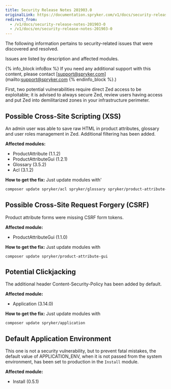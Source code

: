 ```yaml
---
title: Security Release Notes 201903.0
originalLink: https://documentation.spryker.com/v1/docs/security-release-notes-201903-0
redirect_from:
  - /v1/docs/security-release-notes-201903-0
  - /v1/docs/en/security-release-notes-201903-0
---
```


The following information pertains to security-related issues that were discovered and resolved.

Issues are listed by description and affected modules.

{% info_block infoBox %}
If you need any additional support with this content, please contact [support@spryker.com](mailto:support@spryker.com
{% endinfo_block %}.)

First, two potential vulnerabilities require direct Zed access to be exploitable; it is advised to always secure Zed, review users having access and put Zed into demilitarized zones in your infrastructure perimeter.

## Possible Cross-Site Scripting (XSS)
An admin user was able to save raw HTML in product attributes, glossary and user roles management in Zed. Additional filtering has been added.

**Affected modules:**

* ProductAttribute <!--/module_guide/spryker/product-attribute.htm -->  (1.1.2)
* ProductAttributeGui <!--(https://documentation.spryker.com/module_guide/spryker/product-attribute-gui.htm) -->  (1.2.1)
* Glossary <!-- (https://documentation.spryker.com/module_guide/spryker/glossary.htm) --> (3.5.2)
* Acl <!--(https://documentation.spryker.com/module_guide/spryker/acl.htm) -->(3.1.2) 

**How to get the fix:** Just update modules with'

```bash
composer update spryker/acl spryker/glossary spryker/product-attribute-gui spryker/product-attribute
```

## Possible Cross-Site Request Forgery (CSRF)
Product attribute forms were missing CSRF form tokens.

**Affected module:**

* ProductAttributeGui <!--(https://documentation.spryker.com/module_guide/spryker/product-attribute-gui.htm)--> (1.1.0)

**How to get the fix:** Just update modules with 

```
composer update spryker/product-attribute-gui
```

## Potential Clickjacking
The additional header Content-Security-Policy has been added by default.

**Affected module:**

* Application <!--(https://documentation.spryker.com/module_guide/spryker/application.htm)--> (3.14.0)

**How to get the fix:** Just update modules with 

```
composer update spryker/application
```

## Default Application Environment
This one is not a security vulnerability, but to prevent fatal mistakes, the default value of APPLICATION_ENV, when it is not passed from the system environment, has been set to production in the `Install` module.

**Affected module:**

* Install <!--(https://documentation.spryker.com/module_guide/spryker/install.htm) -->(0.5.1)
